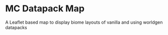 # MC Datapack Map

A Leaflet based map to display biome layouts of vanilla and using worldgen datapacks